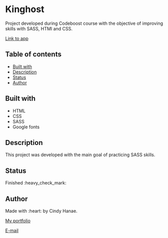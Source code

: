 <h1>Kinghost</h1>

<p>Project developed during Codeboost course with the objective of improving skills with SASS, HTMl and CSS.</p>
<p><a href="https://cindyhanae.github.io/KingHost/" target="_blank">Link to app</a></p>

<h2>Table of contents</h2>
<ul>
 <li><a href="#built">Built with</a></li>
 <li><a href="#description">Description</a></li>
 <li><a href="#status">Status</a></li>
 <li><a href="#author">Author</a></li>
</ul>

<h2 id="built">Built with</h2>
<ul>
 <li>HTML</li>
 <li>CSS</li>
 <li>SASS</li>
 <li>Google fonts</li>
</ul>

<h2 id="description">Description</h2>
<p>This project was developed with the main goal of practicing SASS skills.</p>

<h2 id="status">Status</h2>
<p>Finished :heavy_check_mark:</p>

<h2 id="author">Author</h2>
Made with :heart: by Cindy Hanae.

<p><a href="https://cindyhanae.github.io/cindy-hanae/" target="_blank">My portfolio</a> </p>
<a href="mailto:cindy.hanae1@gmail.com" target="_blank">E-mail</a>
